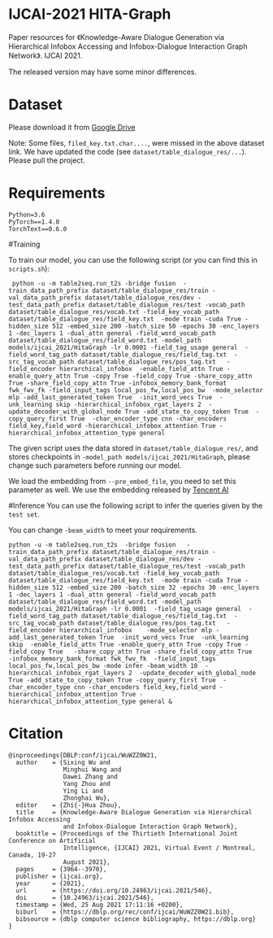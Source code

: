 # IJCAI-2021 HITA-Graph

Paper resources for 《Knowledge-Aware Dialogue Generation via Hierarchical Infobox Accessing and Infobox-Dialogue Interaction Graph Network》. IJCAI 2021.

The released version may have some minor differences. 

# Dataset

Please download it from [Google Drive](https://drive.google.com/file/d/1-sxVKXHd5y68kPJQSAyxESzN3lHuXezn/view?usp=sharing)

Note:  Some files, `filed_key.txt.char....`, were missed in the above dataset link. We have updated the code (see `dataset/table_dialogue_res/...`). Please pull the project.
# Requirements
```
Python=3.6
PyTorch==1.4.0
TorchText==0.6.0
```


#Training

To train our model, you can use the following script (or you can find this in `scripts.sh`):
```shell script
 python -u -m table2seq.run_t2s -bridge fusion  -train_data_path_prefix dataset/table_dialogue_res/train -val_data_path_prefix dataset/table_dialogue_res/dev -test_data_path_prefix dataset/table_dialogue_res/test -vocab_path dataset/table_dialogue_res/vocab.txt -field_key_vocab_path dataset/table_dialogue_res/field_key.txt  -mode train -cuda True -hidden_size 512 -embed_size 200 -batch_size 50 -epochs 30 -enc_layers 1 -dec_layers 1 -dual_attn general -field_word_vocab_path dataset/table_dialogue_res/field_word.txt -model_path models/ijcai_2021/HitaGraph -lr 0.0001 -field_tag_usage general  -field_word_tag_path dataset/table_dialogue_res/field_tag.txt  -src_tag_vocab_path dataset/table_dialogue_res/pos_tag.txt   -field_encoder hierarchical_infobox  -enable_field_attn True -enable_query_attn True -copy True -field_copy True -share_copy_attn True -share_field_copy_attn True -infobox_memory_bank_format fwk_fwv_fk -field_input_tags local_pos_fw,local_pos_bw  -mode_selector mlp -add_last_generated_token True  -init_word_vecs True  -unk_learning skip -hierarchical_infobox_rgat_layers 2  -update_decoder_with_global_node True -add_state_to_copy_token True  -copy_query_first True  -char_encoder_type cnn -char_encoders field_key,field_word -hierarchical_infobox_attention True -hierarchical_infobox_attention_type general
```
The given script uses the data stored in  `dataset/table_dialogue_res/`, and stores checkpoints in `-model_path models/ijcai_2021/HitaGraph`, please change such parameters before running our model.

We load the embedding from `--pre_embed_file`, you need to set this parameter as well.  We use the embedding released by [Tencent AI](https://ai.tencent.com/ailab/nlp/en/data/Tencent_AILab_ChineseEmbedding.tar.gz) 
 
#Inference 
You can use the following script to infer the queries given by the  `test set`.

You can change `-beam_width` to meet your requirements.

```shell script
python -u -m table2seq.run_t2s  -bridge fusion   -train_data_path_prefix dataset/table_dialogue_res/train -val_data_path_prefix dataset/table_dialogue_res/dev -test_data_path_prefix dataset/table_dialogue_res/test -vocab_path dataset/table_dialogue_res/vocab.txt -field_key_vocab_path dataset/table_dialogue_res/field_key.txt  -mode train -cuda True -hidden_size 512 -embed_size 200 -batch_size 32 -epochs 30 -enc_layers 1 -dec_layers 1 -dual_attn general -field_word_vocab_path dataset/table_dialogue_res/field_word.txt -model_path models/ijcai_2021/HitaGraph -lr 0.0001  -field_tag_usage general  -field_word_tag_path dataset/table_dialogue_res/field_tag.txt  -src_tag_vocab_path dataset/table_dialogue_res/pos_tag.txt   -field_encoder hierarchical_infobox    -mode_selector mlp -add_last_generated_token True  -init_word_vecs True  -unk_learning skip  -enable_field_attn True -enable_query_attn True -copy True -field_copy True   -share_copy_attn True -share_field_copy_attn True   -infobox_memory_bank_format fwk_fwv_fk  -field_input_tags local_pos_fw,local_pos_bw -mode infer -beam_width 10  -hierarchical_infobox_rgat_layers 2  -update_decoder_with_global_node True -add_state_to_copy_token True -copy_query_first True  -char_encoder_type cnn -char_encoders field_key,field_word -hierarchical_infobox_attention True -hierarchical_infobox_attention_type general &
```

# Citation
```
@inproceedings{DBLP:conf/ijcai/WuWZZ0W21,
  author    = {Sixing Wu and
               Minghui Wang and
               Dawei Zhang and
               Yang Zhou and
               Ying Li and
               Zhonghai Wu},
  editor    = {Zhi{-}Hua Zhou},
  title     = {Knowledge-Aware Dialogue Generation via Hierarchical Infobox Accessing
               and Infobox-Dialogue Interaction Graph Network},
  booktitle = {Proceedings of the Thirtieth International Joint Conference on Artificial
               Intelligence, {IJCAI} 2021, Virtual Event / Montreal, Canada, 19-27
               August 2021},
  pages     = {3964--3970},
  publisher = {ijcai.org},
  year      = {2021},
  url       = {https://doi.org/10.24963/ijcai.2021/546},
  doi       = {10.24963/ijcai.2021/546},
  timestamp = {Wed, 25 Aug 2021 17:11:16 +0200},
  biburl    = {https://dblp.org/rec/conf/ijcai/WuWZZ0W21.bib},
  bibsource = {dblp computer science bibliography, https://dblp.org}
}
```
